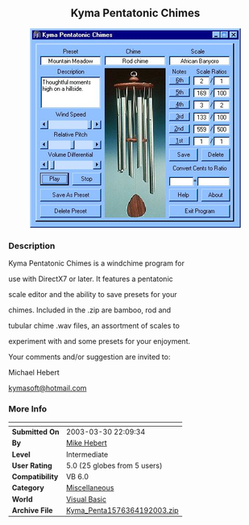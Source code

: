 ﻿<div align="center">

## Kyma Pentatonic Chimes

<img src="PIC2003419114948609.jpg">
</div>

### Description

Kyma Pentatonic Chimes is a windchime program for

use with DirectX7 or later. It features a pentatonic

scale editor and the ability to save presets for your

chimes. Included in the .zip are bamboo, rod and

tubular chime .wav files, an assortment of scales to

experiment with and some presets for your enjoyment.

Your comments and/or suggestion are invited to:

Michael Hebert

kymasoft@hotmail.com
 
### More Info
 


<span>             |<span>
---                |---
**Submitted On**   |2003-03-30 22:09:34
**By**             |[Mike Hebert](https://github.com/Planet-Source-Code/PSCIndex/blob/master/ByAuthor/mike-hebert.md)
**Level**          |Intermediate
**User Rating**    |5.0 (25 globes from 5 users)
**Compatibility**  |VB 6\.0
**Category**       |[Miscellaneous](https://github.com/Planet-Source-Code/PSCIndex/blob/master/ByCategory/miscellaneous__1-1.md)
**World**          |[Visual Basic](https://github.com/Planet-Source-Code/PSCIndex/blob/master/ByWorld/visual-basic.md)
**Archive File**   |[Kyma\_Penta1576364192003\.zip](https://github.com/Planet-Source-Code/mike-hebert-kyma-pentatonic-chimes__1-44867/archive/master.zip)








